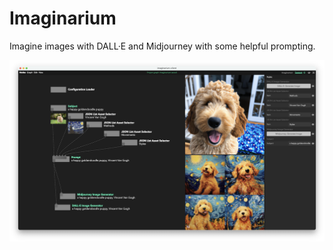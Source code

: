 # Imaginarium

Imagine images with DALL·E and Midjourney with some helpful prompting.

![Vincent Van Goghdendoodles](./vincent-van-goghdendoodles.png)

